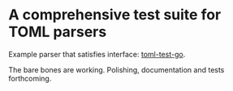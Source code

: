# A comprehensive test suite for TOML parsers

Example parser that satisfies interface:
[toml-test-go](https://github.com/BurntSushi/toml/tree/master/toml-test-go).

The bare bones are working. Polishing, documentation and tests forthcoming.

